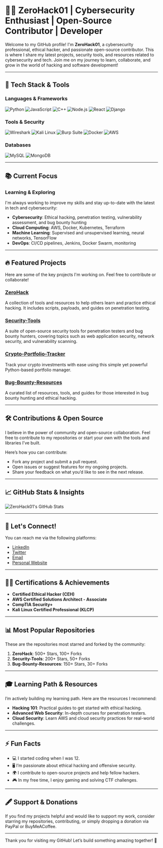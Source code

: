 # 👨‍💻 **ZeroHack01** | Cybersecurity Enthusiast | Open-Source Contributor | Developer

Welcome to my GitHub profile! I'm **ZeroHack01**, a cybersecurity professional, ethical hacker, and passionate open-source contributor. This is where I share my latest projects, security tools, and resources related to cybersecurity and tech. Join me on my journey to learn, collaborate, and grow in the world of hacking and software development!

---

## 🚀 **Tech Stack & Tools**

### Languages & Frameworks
![Python](https://img.shields.io/badge/Python-3.9-blue?style=flat-square&logo=python&logoColor=white)
![JavaScript](https://img.shields.io/badge/JavaScript-ES6-yellowgreen?style=flat-square&logo=javascript&logoColor=white)
![C++](https://img.shields.io/badge/C%2B%2B-14-00599C?style=flat-square&logo=cplusplus&logoColor=white)
![Node.js](https://img.shields.io/badge/Node.js-16-339933?style=flat-square&logo=node.js&logoColor=white)
![React](https://img.shields.io/badge/React-17-61DAFB?style=flat-square&logo=react&logoColor=white)
![Django](https://img.shields.io/badge/Django-3.2-green?style=flat-square&logo=django&logoColor=white)

### Tools & Security
![Wireshark](https://img.shields.io/badge/Wireshark-3.2-9FEAF9?style=flat-square&logo=wireshark&logoColor=white)
![Kali Linux](https://img.shields.io/badge/Kali%20Linux-2021-557C5C?style=flat-square&logo=kali-linux&logoColor=white)
![Burp Suite](https://img.shields.io/badge/Burp%20Suite-2021-D30000?style=flat-square&logo=burp-suite&logoColor=white)
![Docker](https://img.shields.io/badge/Docker-20-2496ED?style=flat-square&logo=docker&logoColor=white)
![AWS](https://img.shields.io/badge/AWS-2021-FF9900?style=flat-square&logo=amazon-aws&logoColor=white)

### Databases
![MySQL](https://img.shields.io/badge/MySQL-5.7-4479A1?style=flat-square&logo=mysql&logoColor=white)
![MongoDB](https://img.shields.io/badge/MongoDB-4.2-47A248?style=flat-square&logo=mongodb&logoColor=white)

---

## 📚 **Current Focus**

### **Learning & Exploring**
I'm always working to improve my skills and stay up-to-date with the latest in tech and cybersecurity:

- **Cybersecurity**: Ethical hacking, penetration testing, vulnerability assessment, and bug bounty hunting
- **Cloud Computing**: AWS, Docker, Kubernetes, Terraform
- **Machine Learning**: Supervised and unsupervised learning, neural networks, TensorFlow
- **DevOps**: CI/CD pipelines, Jenkins, Docker Swarm, monitoring

---

## 🔥 **Featured Projects**

Here are some of the key projects I'm working on. Feel free to contribute or collaborate!

### **[ZeroHack](https://github.com/ZeroHack01/ZeroHack)**
A collection of tools and resources to help others learn and practice ethical hacking. It includes scripts, payloads, and guides on penetration testing.

### **[Security-Tools](https://github.com/ZeroHack01/Security-Tools)**
A suite of open-source security tools for penetration testers and bug bounty hunters, covering topics such as web application security, network security, and vulnerability scanning.

### **[Crypto-Portfolio-Tracker](https://github.com/ZeroHack01/Crypto-Portfolio-Tracker)**
Track your crypto investments with ease using this simple yet powerful Python-based portfolio manager.

### **[Bug-Bounty-Resources](https://github.com/ZeroHack01/Bug-Bounty-Resources)**
A curated list of resources, tools, and guides for those interested in bug bounty hunting and ethical hacking.

---

## 🛠️ **Contributions & Open Source**

I believe in the power of community and open-source collaboration. Feel free to contribute to my repositories or start your own with the tools and libraries I’ve built. 

Here’s how you can contribute:
- Fork any project and submit a pull request.
- Open issues or suggest features for my ongoing projects.
- Share your feedback on what you’d like to see in the next release.

---

## 📈 **GitHub Stats & Insights**

![ZeroHack01's GitHub Stats](https://github-readme-stats.vercel.app/api?username=ZeroHack01&show_icons=true&count_private=true&hide=prs&theme=tokyonight)

---

## 💬 **Let's Connect!**

You can reach me via the following platforms:

- [LinkedIn](https://www.linkedin.com/in/zero-hack01)
- [Twitter](https://twitter.com/ZeroHack01)
- [Email](mailto:zero@hack01.com)
- [Personal Website](https://www.zerohack01.com)

---

## 👨‍💻 **Certifications & Achievements**

- **Certified Ethical Hacker (CEH)**
- **AWS Certified Solutions Architect - Associate**
- **CompTIA Security+**
- **Kali Linux Certified Professional (KLCP)**

---

## 📊 **Most Popular Repositories**

These are the repositories most starred and forked by the community:

1. **ZeroHack**: 500+ Stars, 100+ Forks
2. **Security-Tools**: 200+ Stars, 50+ Forks
3. **Bug-Bounty-Resources**: 150+ Stars, 30+ Forks

---

## 🎓 **Learning Path & Resources**

I’m actively building my learning path. Here are the resources I recommend:

- **Hacking 101**: Practical guides to get started with ethical hacking.
- **Advanced Web Security**: In-depth courses for penetration testers.
- **Cloud Security**: Learn AWS and cloud security practices for real-world challenges.

---

## ⚡ **Fun Facts**

- 💻 I started coding when I was 12.
- 🖥️ I’m passionate about ethical hacking and offensive security.
- 🌍 I contribute to open-source projects and help fellow hackers.
- 🎮 In my free time, I enjoy gaming and solving CTF challenges.

---

## 🖋️ **Support & Donations**

If you find my projects helpful and would like to support my work, consider starring my repositories, contributing, or simply dropping a donation via PayPal or BuyMeACoffee.

---

Thank you for visiting my GitHub! Let’s build something amazing together! 🚀


